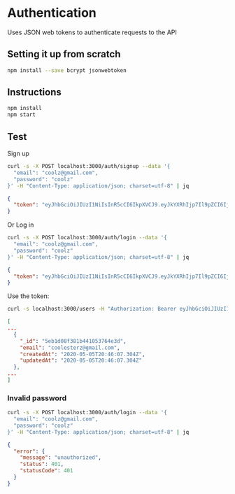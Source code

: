 # Authentication

Uses JSON web tokens to authenticate requests to the API

## Setting it up from scratch

```sh
npm install --save bcrypt jsonwebtoken
```

## Instructions

```sh
npm install
npm start
```

## Test

Sign up

```sh
curl -s -X POST localhost:3000/auth/signup --data '{
  "email": "coolz@gmail.com",
  "password": "coolz"
}' -H "Content-Type: application/json; charset=utf-8" | jq
```

```json
{
  "token": "eyJhbGciOiJIUzI1NiIsInR5cCI6IkpXVCJ9.eyJkYXRhIjp7Il9pZCI6IjVlYjFkNmMzMjAxZTQyMTNlYWUwYThlMiJ9LCJleHAiOjE1ODg3MTM3NTYsImlhdCI6MTU4ODcxMzE1Nn0.FxXv9jOxgVl7UtUXhGvBxDTk7OYveGWAucsveD8zhmo"
}
```

Or Log in

```sh
curl -s -X POST localhost:3000/auth/login --data '{
  "email": "coolz@gmail.com",
  "password": "coolz"
}' -H "Content-Type: application/json; charset=utf-8" | jq
```

```json
{
  "token": "eyJhbGciOiJIUzI1NiIsInR5cCI6IkpXVCJ9.eyJkYXRhIjp7Il9pZCI6IjVlYjFkYTI4OTJlM2Y4MTYyMjc5NGIzOSJ9LCJleHAiOjE1ODg3MTUxMTMsImlhdCI6MTU4ODcxNDUxM30.ounmzzR0UrvMzSQetBtTreaSzY9dTbzyNrTHSoXJuUo"
}
```

Use the token:

```sh
curl -s localhost:3000/users -H "Authorization: Bearer eyJhbGciOiJIUzI1NiIsInR5cCI6IkpXVCJ9.eyJkYXRhIjp7Il9pZCI6IjVlYjFkYTI4OTJlM2Y4MTYyMjc5NGIzOSJ9LCJleHAiOjE1ODg3MTU3MjksImlhdCI6MTU4ODcxNTEyOX0.aAfDxBQ9ioI7lAAij8T24ohkXzSXyK7hAjXfI7nhRLs"
```

```json
[
...
  {
    "_id": "5eb1d08f381b441053764e3d",
    "email": "coolesterz@gmail.com",
    "createdAt": "2020-05-05T20:46:07.304Z",
    "updatedAt": "2020-05-05T20:46:07.304Z"
  },
...
]
```

### Invalid password

```sh
curl -s -X POST localhost:3000/auth/login --data '{
  "email": "coolz@gmail.com",
  "password": "coolz"
}' -H "Content-Type: application/json; charset=utf-8" | jq
```

```json
{
  "error": {
    "message": "unauthorized",
    "status": 401,
    "statusCode": 401
  }
}
```
